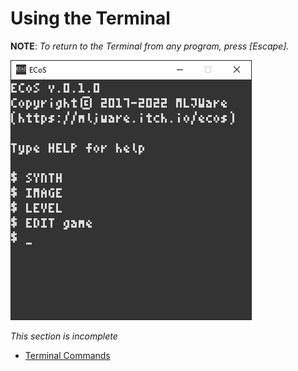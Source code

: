 # Using the Terminal

**NOTE**: _To return to the Terminal from any program, press [Escape]._

![](../images/ECoS-Terminal-sample.png)

_This section is incomplete_

* [Terminal Commands](./Terminal-Commands.md)
